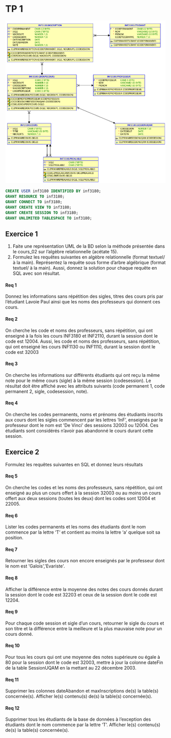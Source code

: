 # TP 1

<p align="center">
  <img src="https://github.com/ivansabik/INF3180/blob/master/tp1/doc/erd.png?raw=true"/>
</p>

```sql
CREATE USER inf3180 IDENTIFIED BY inf3180;
GRANT RESOURCE TO inf3180;
GRANT CONNECT TO inf3180;
GRANT CREATE VIEW TO inf3180;
GRANT CREATE SESSION TO inf3180;
GRANT UNLIMITED TABLESPACE TO inf3180;
```

## Exercice 1

1. Faite une représentation UML de la BD selon la méthode présentée dans le cours_02 sur l’algèbre relationnelle (acétate 15).
2. Formulez les requêtes suivantes en algèbre relationnelle (format textuel/à la main). Représentez la requête sous forme d’arbre algébrique (format textuel/ à la main). Aussi, donnez la solution pour chaque requête en SQL avec son résultat.

#### Req 1

Donnez les informations sans répétition des sigles, titres des cours pris par l’étudiant Lavoie Paul
ainsi que les noms des professeurs qui donnent ces cours.

#### Req 2

On cherche les code et noms des professeurs, sans répétition, qui ont enseigné à la fois les cours INF3180 et INF2110, durant la session dont le code est 12004. Aussi, les code et noms des professeurs, sans répétition, qui ont enseigné les cours INF1130 ou INF1110, durant la session dont le code est 32003

#### Req 3

On cherche les informations sur différents étudiants qui ont reçu la même note pour le même cours (sigle) à la même session (codesession). Le résultat doit être affiché avec les attributs suivants (code permanent 1, code permanent 2, sigle, codesession, note).

#### Req 4

On cherche les codes permanents, noms et prénoms des étudiants inscrits aux cours dont les sigles commencent par les lettres ‘InF’, enseignés par le professeur dont le nom est 'De Vinci' des sessions 32003 ou 12004. Ces étudiants sont considérés n’avoir pas abandonné le cours durant cette session.

## Exercice 2

Formulez les requêtes suivantes en SQL et donnez leurs résultats

#### Req 5

On cherche les codes et les noms des professeurs, sans répétition, qui ont enseigné au plus un cours offert à la session 32003 ou au moins un cours offert aux deux sessions (toutes les deux) dont les codes sont 12004 et 22005.

#### Req 6

Lister les codes permanents et les noms des étudiants dont le nom commence par la lettre ‘T‘ et contient au moins la lettre ‘a’ quelque soit sa position.

#### Req 7

Retourner les sigles des cours non encore enseignés par le professeur dont le nom est
'Galois','Evariste'.

#### Req 8

Afficher la différence entre la moyenne des notes des cours donnés durant la session dont le code est 32203 et ceux de la session dont le code est 12204.

#### Req 9

Pour chaque code session et sigle d’un cours, retourner le sigle du cours et son titre et la différence entre la meilleure et la plus mauvaise note pour un cours donné.

#### Req 10

Pour tous les cours qui ont une moyenne des notes supérieure ou égale à 80 pour la session dont le code est 32003, mettre à jour la colonne dateFin de la table SessionUQAM en la mettant au 22 décembre 2003.

#### Req 11

Supprimer les colonnes dateAbandon et maxInscriptions de(s) la table(s) concernée(s). Afficher le(s) contenu(s) de(s) la table(s) concernée(s).


#### Req 12

Supprimer tous les étudiants de la base de données à l’exception des étudiants dont le nom commence par la lettre ‘T’. Afficher le(s) contenu(s) de(s) la table(s) concernée(s).
